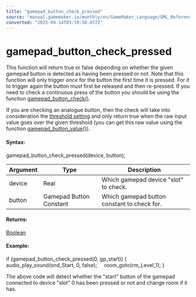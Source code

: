 ```yaml
---
title: "gamepad_button_check_pressed"
source: "manual.gamemaker.io/monthly/en/GameMaker_Language/GML_Reference/Game_Input/GamePad_Input/gamepad_button_check_pressed.htm"
converted: "2025-09-14T03:59:58.457Z"
---
```


# gamepad\_button\_check\_pressed

This function will return true or false depending on whether the given gamepad button is detected as having been pressed or not. Note that this function will only trigger _once_ for the button the first time it is pressed. For it to trigger again the button must first be released and then re-pressed. If you need to check a continuous press of the button you should be using the function [gamepad\_button\_check()](gamepad_button_check.md).

If you are checking an analogue button, then the check will take into consideration the [threshold setting](gamepad_set_button_threshold.md) and only return true when the raw input value goes over the given threshold (you can get this raw value using the function [gamepad\_button\_value()](../../../../../../../GameMaker_Language/GML_Reference/Game_Input/GamePad_Input/gamepad_button_value.md)).

#### Syntax:

gamepad\_button\_check\_pressed(device, button);

| Argument | Type | Description |
| --- | --- | --- |
| device | Real | Which gamepad device "slot" to check. |
| button | Gamepad Button Constant | Which gamepad button constant to check for. |

#### Returns:

[Boolean](../../../GML_Overview/Data_Types.md)

#### Example:

if (gamepad\_button\_check\_pressed(0, gp\_start))
{
    audio\_play\_sound(snd\_Start, 0, false);
    room\_goto(rm\_Level\_1);
}

The above code will detect whether the "start" button of the gamepad connected to device "slot" 0 has been pressed or not and change room if it has.